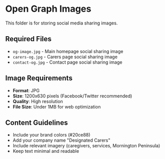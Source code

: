 # Open Graph Images

This folder is for storing social media sharing images.

## Required Files
- `og-image.jpg` - Main homepage social sharing image
- `carers-og.jpg` - Carers page social sharing image  
- `contact-og.jpg` - Contact page social sharing image

## Image Requirements
- **Format**: JPG
- **Size**: 1200x630 pixels (Facebook/Twitter recommended)
- **Quality**: High resolution
- **File Size**: Under 1MB for web optimization

## Content Guidelines
- Include your brand colors (#20ce88)
- Add your company name "Designated Carers"
- Include relevant imagery (caregivers, services, Mornington Peninsula)
- Keep text minimal and readable
